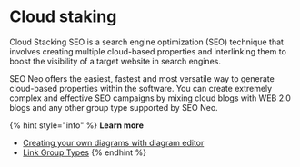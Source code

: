 # Cloud staking

Cloud Stacking SEO is a search engine optimization (SEO) technique that involves creating multiple cloud-based properties and interlinking them to boost the visibility of a target website in search engines.

SEO Neo offers the easiest, fastest and most versatile way to generate cloud-based properties within the software. You can create extremely complex and effective SEO campaigns by mixing cloud blogs with WEB 2.0 blogs and any other group type supported by SEO Neo.

{% hint style="info" %}
**Learn more**

* [Creating your own diagrams with diagram editor](../../documentation/diagram-editor/)
* [Link Group Types](../../documentation/diagram-editor/link-group-types.md)
{% endhint %}
